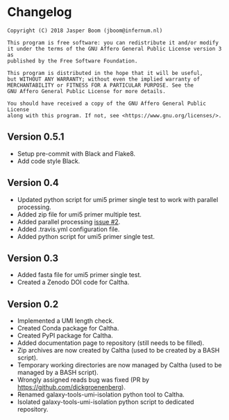 # Changelog

```
Copyright (C) 2018 Jasper Boom (jboom@infernum.nl)

This program is free software: you can redistribute it and/or modify
it under the terms of the GNU Affero General Public License version 3 as 
published by the Free Software Foundation.

This program is distributed in the hope that it will be useful,
but WITHOUT ANY WARRANTY; without even the implied warranty of
MERCHANTABILITY or FITNESS FOR A PARTICULAR PURPOSE. See the
GNU Affero General Public License for more details.

You should have received a copy of the GNU Affero General Public License
along with this program. If not, see <https://www.gnu.org/licenses/>.
```

## Version 0.5.1
+ Setup pre-commit with Black and Flake8.
+ Add code style Black.

## Version 0.4
+ Updated python script for umi5 primer single test to work with parallel processing.
+ Added zip file for umi5 primer multiple test.
+ Added parallel processing [issue #2](https://github.com/JasperBoom/caltha/issues/2).
+ Added .travis.yml configuration file.
+ Added python script for umi5 primer single test.

## Version 0.3
+ Added fasta file for umi5 primer single test.
+ Created a Zenodo DOI code for Caltha.

## Version 0.2
+ Implemented a UMI length check.
+ Created Conda package for Caltha.
+ Created PyPI package for Caltha.
+ Added documentation page to repository (still needs to be filled).
+ Zip archives are now created by Caltha (used to be created by a BASH script).
+ Temporary working directories are now managed by Caltha (used to be managed by a BASH script).
+ Wrongly assigned reads bug was fixed (PR by https://github.com/dickgroenenberg).
+ Renamed galaxy-tools-umi-isolation python tool to Caltha.
+ Isolated galaxy-tools-umi-isolation python script to dedicated repository.
